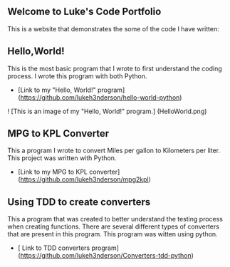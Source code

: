 ## Welcome to Luke's Code Portfolio

This is a website that demonstrates the some of the code I have written: 

## Hello,World! 

This is the most basic program that I wrote to first understand the coding process. I wrote this program with both Python. 

* [Link to my "Hello, World!" program] (https://github.com/lukeh3nderson/hello-world-python)

! [This is an image of my "Hello, World!" program.] (HelloWorld.png)


## MPG to KPL Converter

This a program I wrote to convert Miles per gallon to Kilometers per liter. This project was written with Python. 

* [Link to my MPG to KPL converter] (https://github.com/lukeh3nderson/mpg2kpl) 

## Using TDD to create converters 

This a program that was created to better understand the testing process when creating functions. There are several different types
of converters that are present in this program. This program was witten using python. 

* [ Link to TDD converters program] (https://github.com/lukeh3nderson/Converters-tdd-python)


